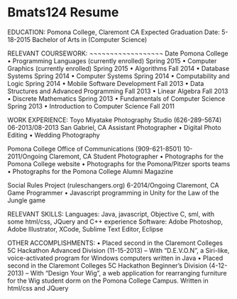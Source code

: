 # Bmats124 Resume
EDUCATION:
Pomona College, Claremont CA	 				Expected Graduation Date: 5-18-2015 
Bachelor of Arts in (Computer Science)

RELEVANT COURSEWORK: ¬¬¬¬¬¬¬¬¬¬¬¬¬¬¬¬¬¬								Date
Pomona College	
•	Programming Languages (currently enrolled)						Spring 2015
•	Computer Graphics (currently enrolled)						Spring 2015
•	Algorithms										Fall 2014
•	Database Systems									Spring 2014
•	Computer Systems 									Spring 2014
•	Computability and Logic 								Spring 2014
•	Mobile Software Development								Fall 2013
•	Data Structures and Advanced Programming 						Fall 2013
•	Linear Algebra										Fall 2013
•	Discrete Mathematics									Spring 2013
•	Fundamentals of Computer Science							Spring 2013
•	Introduction to Computer Science							Fall 2011

WORK EXPERIENCE:
Toyo Miyatake Photography Studio (626-289-5674)						06-2013/08-2013
San Gabriel, CA
Assistant Photographer
•	Digital Photo Editing
•	Wedding Photography

Pomona College Office of Communications (909-621-8501)			          		10-2011/Ongoing
Claremont, CA
Student Photographer
•	Photographs for the Pomona College website
•	Photographs for the Pomona/Pitzer sports teams
•	Photographs for the Pomona College Alumni Magazine

Social Rules Project (ruleschangers.org)							6-2014/Ongoing
Claremont, CA
Game Programmer
•	Javascript programming in Unity for the Law of the Jungle game


RELEVANT SKILLS:
Languages: Java, javascript, Objective C, sml, with some html/css, JQuery and C++ experience
Software: Adobe Photoshop, Adobe Illustrator, XCode, Sublime Text Editor, Eclipse

OTHER ACCOMPLISHMENTS: 
•	Placed second in the Claremont Colleges 5C Hackathon Advanced Division (11-15-2013)  –  With “D.E.V.O.N”, a Siri-like, voice-activated program for Windows computers written in Java
•	Placed second in the Claremont Colleges 5C Hackathon Beginner’s Division (4-12-2013) – With “Design Your Wig”, a web application for rearranging furniture for the Wig student dorm on the Pomona College Campus.  Written in html/css and JQuery


